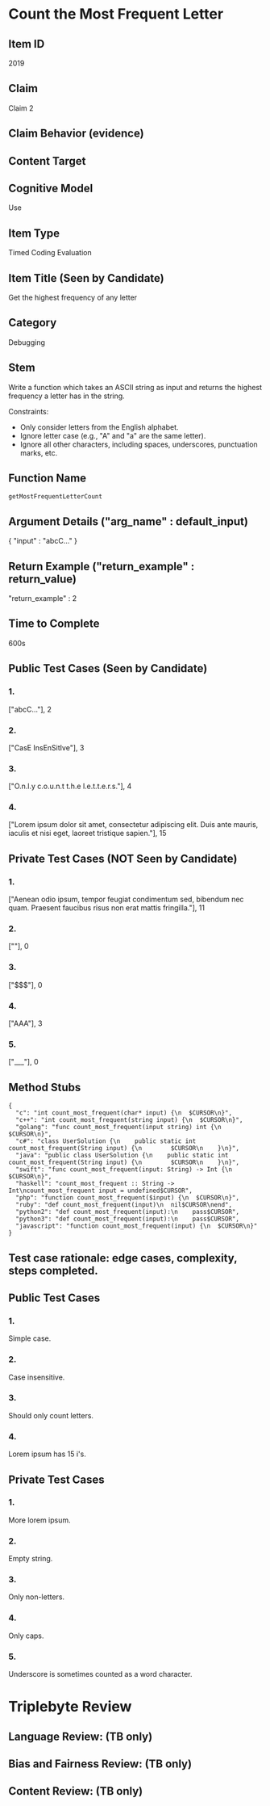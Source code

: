 # Count the Most Frequent Letter

## Item ID
2019

## Claim
Claim 2

## Claim Behavior (evidence)


## Content Target


## Cognitive Model
Use

## Item Type
Timed Coding Evaluation

## Item Title (Seen by Candidate)
Get the highest frequency of any letter

## Category
Debugging

## Stem
Write a function which takes an ASCII string as input and returns the highest frequency a letter has in the string.

Constraints:
* Only consider letters from the English alphabet.  
* Ignore letter case (e.g., "A" and "a" are the same letter).
* Ignore all other characters, including spaces, underscores, punctuation marks, etc.

## Function Name
`getMostFrequentLetterCount`

## Argument Details ("arg_name" : default_input)
{
    "input" : "abcC..."
}

## Return Example ("return_example" : return_value)
"return_example" : 2


## Time to Complete
600s

## Public Test Cases (Seen by Candidate)
### 1.
["abcC..."], 2

### 2.
["CasE InsEnSitIve"], 3

### 3.
["O.n.l.y c.o.u.n.t t.h.e l.e.t.t.e.r.s."], 4

### 4. 
["Lorem ipsum dolor sit amet, consectetur adipiscing elit. Duis ante mauris, iaculis et nisi eget, laoreet tristique sapien."], 15

## Private Test Cases (NOT Seen by Candidate)
### 1.
["Aenean odio ipsum, tempor feugiat condimentum sed, bibendum nec quam. Praesent faucibus risus non erat mattis fringilla."], 11


### 2.
[""], 0



### 3.
["$$$"], 0



### 4.
["AAA"], 3



### 5.
["___"], 0


## Method Stubs
```
{
  "c": "int count_most_frequent(char* input) {\n  $CURSOR\n}",
  "c++": "int count_most_frequent(string input) {\n  $CURSOR\n}",
  "golang": "func count_most_frequent(input string) int {\n    $CURSOR\n}",
  "c#": "class UserSolution {\n    public static int count_most_frequent(String input) {\n        $CURSOR\n    }\n}",
  "java": "public class UserSolution {\n    public static int count_most_frequent(String input) {\n        $CURSOR\n    }\n}",
  "swift": "func count_most_frequent(input: String) -> Int {\n  $CURSOR\n}",
  "haskell": "count_most_frequent :: String -> Int\ncount_most_frequent input = undefined$CURSOR",
  "php": "function count_most_frequent($input) {\n  $CURSOR\n}",
  "ruby": "def count_most_frequent(input)\n  nil$CURSOR\nend",
  "python2": "def count_most_frequent(input):\n    pass$CURSOR",
  "python3": "def count_most_frequent(input):\n    pass$CURSOR",
  "javascript": "function count_most_frequent(input) {\n  $CURSOR\n}"
}
```


## Test case rationale: edge cases, complexity, steps completed.
## Public Test Cases
### 1.
Simple case.

### 2.
Case insensitive.

### 3.
Should only count letters.

### 4.
Lorem ipsum has 15 i's.

## Private Test Cases
### 1.
More lorem ipsum.

### 2.
Empty string.


### 3.
Only non-letters.


### 4.
Only caps.


### 5.
Underscore is sometimes counted as a word character.



# Triplebyte Review


## Language Review: (TB only)


## Bias and Fairness Review: (TB only)


## Content Review: (TB only)
